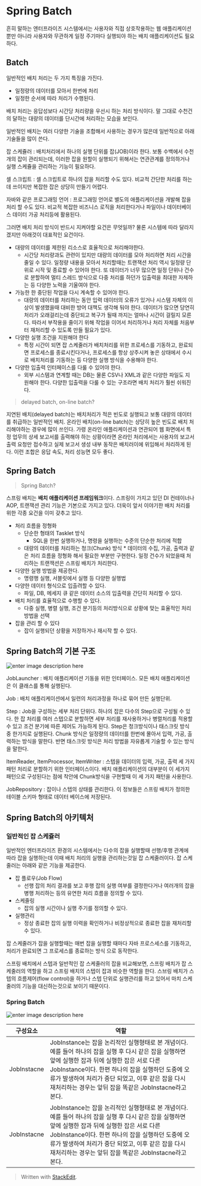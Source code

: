 # Spring Batch

흔히 말하는 엔터프라이즈 시스템에서는 사용자와 직접 상호작용하는 웹 애플리케이션 뿐만 아니라 사용자와 무관하게 일정 주기마다 실행되야 하는 배치 애플리케이션도 필요하다. 

## Batch

일반적인 배치 처리는 두 가지 특징을 가진다.
* 일정량의 데이터를 모아서 한번에 처리
* 일정한 순서에 따라 처리가 수행된다.

배치 처리는 응답성보다 시간당 처리량을 우선시 하는 처리 방식이다. 말 그대로 수천건의 달하는 대량의 데이터를 단시간에 처리하는 모습을 보인다.

일반적인 배치는 여러 다양한 기술을 조합해서 사용하는 경우가 많은데 일반적으로 아래 기술들을 많이 쓴다.

잡 스케쥴러
: 배치처리에서 하나의 실행 단위를 잡(JOB)이라 한다. 보통 수백에서 수천개의 잡이 관리되는데, 이러한 잡을 원할이 실행되기 위해서는 연관관계를 정의하거나 실행 스케쥴을 관리하는 기능이 필요하다.

셀 스크립트
: 셀 스크립트로 하나의 잡을 처리할 수도 있다. 비교적 간단한 처리를 하는데 쓰이지만 복잡한 잡은 상당히 만들기 어렵다.

자바와 같은 프로그래밍 언어
:  프로그래밍 언어로 별도의 애플리케이션을 개발해 잡을 처리 할 수도 있다.  비교적 복잡한 비즈니스 로직을 처리한다거나 파일이나 데이터베이스 데이터 가공 처리등에 활용된다. 

그러면 배치 처리 방식이 반드시 지켜야할 요건은 무엇일까? 물론 시스템에 따라 달라지겠지만 아래것이 대표적인 요건이다.  

* 대량의 데이터를 제한된 리소스로 효율적으로 처리해야한다.
	* 시간당 처리량과도 관련이 있지만 대량의 데이터를 모아 처리하면 처리 시간을 줄일 수 있다. 일정량 내용을 모아서 처리할때는 트랜잭션 처리 역시 일정량 단위로 시작 및 종료할 수 있어야 한다. 또 데이터가 너무 많으면 일정 단위나 건수로 분할하여 멀티 스레드 방식으로 다중 처리를 하던가 입출력을 최대한 자제하는 등 다양한 노력을 기울여야 한다.
* 가능한 한 중단된 작업을 다시 계속할 수 있어야 한다.
	* 대량의 데이터를 처리하는 동안 입력 데이터의 오류가 있거나 시스템 자체의 이상이 발생했을때 대비한 방어 대책도 생각해 둬야 한다. 데이터가 많으면 당연히 처리가 오래걸리는데 중단되고 복구가 될때 까지는 얼마나 시간이 걸릴지 모른다. 따라서 부작용을 줄이기 위해 작업을 이어서 처리하거나 처리 자체를 처음부터 재처리할 수 있도록 만들 필요가 있다. 
* 다양한 실행 조건을 지원해야 한다
	* 특정 시간이 되면 잡 스케줄러가 배치처리를 위한 프로세스를 기동하고, 완료되면 프로세스를 종료시킨다거나, 프로세스를 항상 상주시켜 놓은 상태에서 수시로 배치처리를 기동하는 등 다양한 실행 방식을 수용해야 한다.
* 다양한 입출력 인터페이스를 다룰 수 있어야 한다.
	* 외부 시스템과 연계할 때는 DB는 물론 CSV나 XML과 같은 다양한 파일도 지원해야 한다. 다양한 입출력을 다룰 수 있는 구조라면 배치 처리가 훨씬 쉬워진다.

> delayed batch, on-line batch?

지연된 배치(delayed batch)는 배치처리가 적은 빈도로 실행되고 보통 대량의 데이터를 취급하는 일반적인 배치.
온라인 배치(on-line batch)는 상당히 높은 빈도로  배치 처리해야하는 경우에 많이 쓰인다. 가령 온라인 애플리케이션과 연관되어 웹 화면에서 특정 업무의 상세 보고서를 출력해야 하는 상황이라면 온라인 처리에서는 사용자의 보고서 출력 요청만 접수하고 실제 보고서 생성 내부 동작은 배치러이에 위임해서 처리하게 된다. 이런 조합은 응답 속도, 처리 성능면 모두 좋다. 

## Spring Batch

> Spring Batch?

스프링 배치는 **배치 애플리케이션 프레임워크**이다. 스프링이 가지고 있던 DI 컨테이너나 AOP, 트랜잭션 관리 기능은 기본으로 가지고 있다. 더욱이 앞서 이야기한 배치 처리를 위한 각종 요건을 이미 갖추고 있다. 

* 처리 흐름을 정형화 
	* 단순한 형태의 Tasklet 방식
		* SQL을 한번 실행하거나, 명령을 실행하는 수준의 단순한 처리에 적합
	* 대량의 데이터를 처리하는 청크(Chunk) 방식
			* 데이터의 수집, 가공, 출력과 같은 처리 흐름을 정형화 해서 필요한 부분만 구현한다. 일정 건수가 되었을때 처리하는 트랜잭션은 스프링 배치가 처리한다.
* 다양한 실행 방법을 제공한다.
	* 명령행 실행, 서블릿에서 실행 등 다양한 실행법
* 다양한 데이터 형식으로 입출려할 수 있다.
	* 파일, DB, 메세지 큐 같은 데이터 소스의 입출력을 간단히 처리할 수 있다.
* 배치 처리를 효율적으로 수행할 수 있다.
	* 다중 실행, 병렬 실행, 조건 분기등의 처리방식으로 상황에 맞는 효율적인 처리방법을 선택
* 잡을 관리 할 수 있다
	* 잡이 실행되던 상황을 저장하거나 재시작 할 수 있다.

## Spring Batch의 기본 구조


![enter image description here](https://t1.daumcdn.net/cfile/tistory/99E54D385AE6E8CD08)

JobLauncher
: 배치 애플리케이션 기동을 위한 인터페이스. 모든 배치 애플리케이션은 이 클래스를 통해 실행된다. 

Job 
: 배치 애플리케이션에서 일련의 처리과정을 하나로 묶어 만든 실행단위.

Step
: Job을 구성하는 세부 처리 단위다. 하나의 잡은 다수의 Step으로 구성될 수 있다. 한 잡 처리를 여러 스텝으로 분할하면 세부 처리를 재사용하거나 병렬처리를 적용할 수 있고 조건 분기에 따른 제어도 가능하게 된다. Step은 청크방식이나 태스크릿 방식 중 한가지로 실행된다. Chunk 방식은 일정량의 데이터를 한번에 몰아서 입력, 가공, 출력하는 방식을 말한다. 반면 태스크릿 방식은 처리 방법을 자유롭게 기술할 수 있는 방식을 말한다.

ItemReader, ItemProcessor, ItemWriter
: 스텝을 데이터의 입력, 가공, 출력 세 가지 패턴 처리로 분할하기 위한 인터페이스이다. 배치 애플리케이션의 대부분이 이 세가지 패턴으로 구성된다는 점에 착안에 Chunk방식을 구현할때 이 세 가지 패턴을 사용한다. 

JobRepository 
: 잡이나 스텝의 상태를 관리한다. 이 정보들은 스프링 배치가 정의한 테이블 스키마 형태로 데이터 베이스에 저장된다. 

## Spring Batch의 아키텍처

### 일반적인 잡 스케쥴러

일반적인 엔터프라이즈 환경의 시스템에서는 다수의 잡을 실행할때 선행/후행 관계에 따라 잡을 실행하는데 이때 배치 처리의 실행을 관리하는것일 잡 스케줄러이다. 잡 스케줄러는 아래와 같은 기능을 제공한다.

* 잡 플로우(Job Flow)
	* 선행 잡의 처리 결과를 보고 후행 잡의 실행 여부를 결정한다거나 여러개의 잡을 병행 처리하는 등의 유연한 처리 흐름을 정의할 수 있다.
* 스케줄링
	* 잡의 실행 시간이나 실행 주기를 정의할 수 있다.
* 실행관리
	* 정상 종료한 잡의 실행 이력을 확인하거나 비정상적으로 종료한 잡을 재처리할 수 있다.

잡 스케줄러가 잡을 실행할때는 매번 잡을 실행할 때마다 자바 프로스세스를 기동하고, 처리가 완료되면 그 프로세스를 종료하는 방식
으로 동작한다. 

스프링 배치에서 스텝과 일반적인 잡 스케줄러의 잡을 비교해보면, 스프링 배치가 잡 스케줄러의 역할을 하고 스프링 배치의 스텝이 잡과 비슷한 역할을 한다. 스브링 배치가 스텝의 흐름제어(flow control)을 하거나 스텝 단위로 실행관리를 하고 있어서 마치 스케줄러의 기능을 대신하는것으로 보이기 때문이다. 

### Spring Batch 

![enter image description here](https://terasoluna-batch.github.io/guideline/5.0.0.RELEASE/en/images/ch02/SpringBatchArchitecture/Ch02_SpringBatchArchitecture_Architecture_ProcessFlow.png) 

|구성요소|역할|
|--|--|
|JobInstacne|JobInstance는 잡을 논리적인 실행형태로 본 개념이다. 예를 들어 하나의 잡을 실행 후 다시 같은 잡을 실행하면 앞에 실행한 잡과 뒤에 실행한 잡은 서로 다른 JobInstance이다. 한편 하나의 잡을 실행하던 도중에 오류가 발생하여 처리가 중단 되었고, 이후 같은 잡을 다시 재처리하는 경우는 앞뒤 잡을 똑같은 JobInstacne라고 본다.|
|JobInstacne|JobInstance는 잡을 논리적인 실행형태로 본 개념이다. 예를 들어 하나의 잡을 실행 후 다시 같은 잡을 실행하면 앞에 실행한 잡과 뒤에 실행한 잡은 서로 다른 JobInstance이다. 한편 하나의 잡을 실행하던 도중에 오류가 발생하여 처리가 중단 되었고, 이후 같은 잡을 다시 재처리하는 경우는 앞뒤 잡을 똑같은 JobInstacne라고 본다.  |






> Written with [StackEdit](https://stackedit.io/).
<!--stackedit_data:
eyJoaXN0b3J5IjpbMjA3NTk0MTM1NiwxODQxNDc3MTQsLTc5OT
c3MTA1NCwtMTQ1MzU2MzcxNSwtODE5MzkyMjQzLDE2OTQwMjU2
NjksNzAwOTIzNjMzLDE2MDgyNjk0LC0zODIxMDY4OTQsMTQzND
M1MjE1NiwyOTE4OTEyODIsLTE3MzExMzg3NDksODU5NTU1NDYz
LDg4ODk3NzYwN119
-->